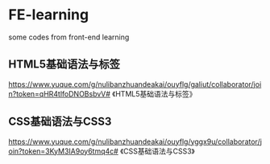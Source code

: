 # FE-learning
some codes from front-end learning


## HTML5基础语法与标签
https://www.yuque.com/g/nulibanzhuandeakai/ouyflg/galiut/collaborator/join?token=qHR4tlfoDNOBsbvV# 《HTML5基础语法与标签》

## CSS基础语法与CSS3
https://www.yuque.com/g/nulibanzhuandeakai/ouyflg/yggx9u/collaborator/join?token=3KyM3IA9oy6tmq4c# 《CSS基础语法与CSS3》
